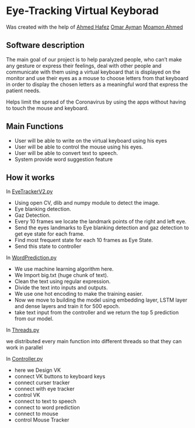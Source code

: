 Eye-Tracking Virtual Keyborad 
=============================
Was created with the help of 
[Ahmed Hafez](https://github.com/AhmedHafez98)
[Omar Ayman](https://github.com/OmarAymanMahfouz)
[Moamon Ahmed](https://github.com/MoamenAhmedMostafa)

Software description
--------------------
The main goal of our project is to help paralyzed people, who can’t make any gesture or express their feelings,
deal with other people and communicate with them using a virtual keyboard that is displayed on the monitor and
use their eyes as a mouse to choose letters from that keyboard in order to display the chosen letters as a meaningful word that express the patient needs.

Helps limit the spread of the Coronavirus by using the apps without having to touch the mouse and keyboard.

Main Functions
-
* User will be able to write on the virtual keyboard using his eyes 
* User will be able to control the mouse using his eyes.
* User will be able to convert text to speech.
* System provide word suggestion feature

How it works
-
In [EyeTrackerV2.py](https://github.com/AhmedHafez98/EyeTracker/blob/master/EyeTrackerV2.py)
* Using open CV, dlib and numpy module to detect the image.
* Eye blanking detection.
* Gaz Detection.
* Every 10 frames we locate the landmark points of the right and left eye.
* Send the eyes landmarks to Eye blanking detection and gaz detection to get eye state for each frame.
* Find most frequent state for each 10 frames as Eye State.
* Send this state to controller

In [WordPrediction.py](https://github.com/AhmedHafez98/EyeTracker/blob/master/WordPrediction.py)
* We use machine learning algorithm here.
* We Import big.txt (huge chunk of text).
* Clean the text using regular expression.
* Divide the text into inputs and outputs.
* We use one hot encoding to make the training easier.
* Now we move to building the model using embedding layer, LSTM layer and dense layers and train it for 500 epoch.
* take text input from the controller and we return the top 5 prediction from our model.

In [Threads.py](https://github.com/AhmedHafez98/EyeTracker/blob/master/Threads.py)

we distributed every main function into different threads so that they can work in parallel

In [Controller.py](https://github.com/AhmedHafez98/EyeTracker/blob/master/Controller.py)
* here we Design VK
* connect VK buttons to keyboard keys
* connect curser tracker
* connect with eye tracker
* control VK
* connect to text to speech
* connect to word prediction
* connect to mouse
* control Mouse Tracker
